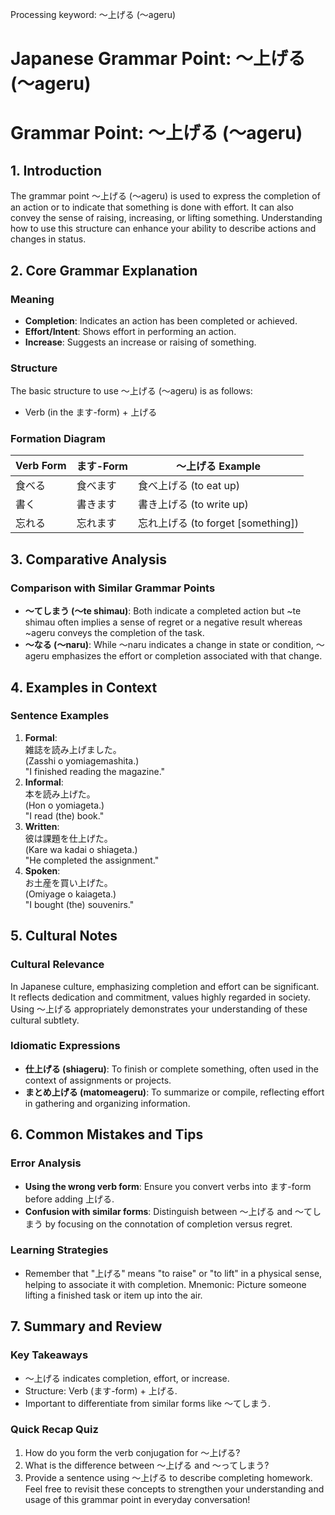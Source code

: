 Processing keyword: ～上げる (〜ageru)
# Japanese Grammar Point: ～上げる (〜ageru)
# Grammar Point: ～上げる (〜ageru)
## 1. Introduction
The grammar point ～上げる (〜ageru) is used to express the completion of an action or to indicate that something is done with effort. It can also convey the sense of raising, increasing, or lifting something. Understanding how to use this structure can enhance your ability to describe actions and changes in status.
## 2. Core Grammar Explanation
### Meaning
- **Completion**: Indicates an action has been completed or achieved.
- **Effort/Intent**: Shows effort in performing an action.
- **Increase**: Suggests an increase or raising of something.
### Structure
The basic structure to use ～上げる (〜ageru) is as follows:
- Verb (in the ます-form) + 上げる
### Formation Diagram
| Verb Form | ます-Form  | 〜上げる Example          |
|-----------|------------|--------------------------|
| 食べる    | 食べます   | 食べ上げる (to eat up)   |
| 書く      | 書きます   | 書き上げる (to write up) |
| 忘れる    | 忘れます   | 忘れ上げる (to forget [something]) |
## 3. Comparative Analysis
### Comparison with Similar Grammar Points
- **～てしまう (〜te shimau)**: Both indicate a completed action but ~te shimau often implies a sense of regret or a negative result whereas ~ageru conveys the completion of the task.
- **～なる (〜naru)**: While 〜naru indicates a change in state or condition, 〜ageru emphasizes the effort or completion associated with that change.
## 4. Examples in Context
### Sentence Examples
1. **Formal**:  
   雑誌を読み上げました。  
   (Zasshi o yomiagemashita.)  
   "I finished reading the magazine."
2. **Informal**:  
   本を読み上げた。  
   (Hon o yomiageta.)  
   "I read (the) book."
3. **Written**:  
   彼は課題を仕上げた。  
   (Kare wa kadai o shiageta.)  
   "He completed the assignment."
4. **Spoken**:  
   お土産を買い上げた。  
   (Omiyage o kaiageta.)  
   "I bought (the) souvenirs."
## 5. Cultural Notes
### Cultural Relevance
In Japanese culture, emphasizing completion and effort can be significant. It reflects dedication and commitment, values highly regarded in society. Using ～上げる appropriately demonstrates your understanding of these cultural subtlety.
### Idiomatic Expressions
- **仕上げる (shiageru)**: To finish or complete something, often used in the context of assignments or projects.
- **まとめ上げる (matomeageru)**: To summarize or compile, reflecting effort in gathering and organizing information.
## 6. Common Mistakes and Tips
### Error Analysis
- **Using the wrong verb form**: Ensure you convert verbs into ます-form before adding 上げる.
- **Confusion with similar forms**: Distinguish between ～上げる and ～てしまう by focusing on the connotation of completion versus regret.
### Learning Strategies
- Remember that "上げる" means "to raise" or "to lift" in a physical sense, helping to associate it with completion. Mnemonic: Picture someone lifting a finished task or item up into the air.
## 7. Summary and Review
### Key Takeaways
- ～上げる indicates completion, effort, or increase.
- Structure: Verb (ます-form) + 上げる.
- Important to differentiate from similar forms like ～てしまう.
### Quick Recap Quiz
1. How do you form the verb conjugation for ～上げる?
2. What is the difference between ～上げる and ～ってしまう?
3. Provide a sentence using ～上げる to describe completing homework.
Feel free to revisit these concepts to strengthen your understanding and usage of this grammar point in everyday conversation!
